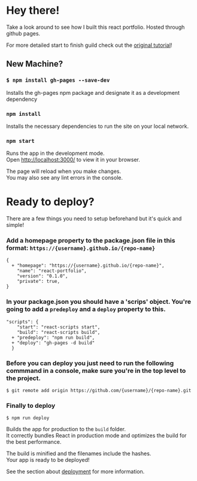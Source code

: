 # Hey there!

Take a look around to see how I built this react portfolio. Hosted through github pages.

For more detailed start to finish guild check out the [original tutorial](https://github.com/gitname/react-gh-pages?tab=readme-ov-file)!



## New Machine?

### `$ npm install gh-pages --save-dev`
Installs the gh-pages npm package and designate it as a development dependency

### `npm install`

Installs the necessary dependencies to run the site on your local network.

### `npm start`
Runs the app in the development mode.\
Open [http://localhost:3000/](http://localhost:3000/) to view it in your browser.

The page will reload when you make changes.\
You may also see any lint errors in the console.

# Ready to deploy?
There are a few things you need to setup beforehand but it's quick and simple!

### Add a homepage property to the package.json file in this format: `https://{username}.github.io/{repo-name}`

```
{
  + "homepage": "https://{username}.github.io/{repo-name}",
    "name": "react-portfolio",
    "version": "0.1.0",
    "private": true,
}
```
### In your package.json you should have a 'scrips' object. You're going to add a `predeploy` and a `deploy` property to this.

```
"scripts": {
    "start": "react-scripts start",
    "build": "react-scripts build",
  + "predeploy": "npm run build",
  + "deploy": "gh-pages -d build"
  }
```

### Before you can deploy you just need to run the following commmand in a console, make sure you're in the top level to the project.
```
$ git remote add origin https://github.com/{username}/{repo-name}.git
```

### Finally to deploy

```
$ npm run deploy
```

Builds the app for production to the `build` folder.\
It correctly bundles React in production mode and optimizes the build for the best performance.

The build is minified and the filenames include the hashes.\
Your app is ready to be deployed!

See the section about [deployment](https://facebook.github.io/create-react-app/docs/deployment) for more information.